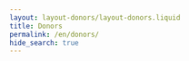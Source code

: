```yaml
---
layout: layout-donors/layout-donors.liquid
title: Donors
permalink: /en/donors/
hide_search: true
---
```

